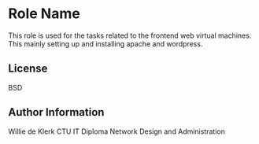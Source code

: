 Role Name
=========

This role is used for the tasks related to the frontend web virtual machines. This mainly setting up and installing apache and wordpress.

License
-------

BSD

Author Information
------------------

Willie de Klerk  CTU IT Diploma Network Design and Administration 